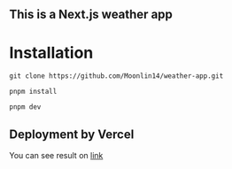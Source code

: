 ## This is a Next.js weather app

# Installation
```
git clone https://github.com/Moonlin14/weather-app.git
```

```
pnpm install
```

```
pnpm dev
```

## Deployment by Vercel

You can see result on [link](https://weather-app-five-sigma-33.vercel.app/)
